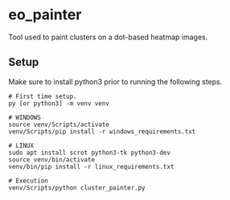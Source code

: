 # eo_painter
Tool used to paint clusters on a dot-based heatmap images.

## Setup
Make sure to install python3 prior to running the following steps.

```
# First time setup.
py [or python3] -m venv venv

# WINDOWS
source venv/Scripts/activate
venv/Scripts/pip install -r windows_requirements.txt

# LINUX
sudo apt install scrot python3-tk python3-dev
source venv/bin/activate
venv/bin/pip install -r linux_requirements.txt

# Execution
venv/Scripts/python cluster_painter.py
```
